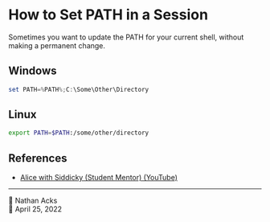 # How to Set PATH in a Session

Sometimes you want to update the PATH for your current shell, without making a permanent change.

## Windows

```powershell
set PATH=%PATH%;C:\Some\Other\Directory
```

## Linux

```bash
export PATH=$PATH:/some/other/directory
```

## References

* [Alice with Siddicky (Student Mentor) (YouTube)](https://www.youtube.com/watch?v=Zma6Mk5bEI8)

- - - -

<span aria-hidden="true">👤</span> Nathan Acks  
<span aria-hidden="true">📅</span> April 25, 2022
